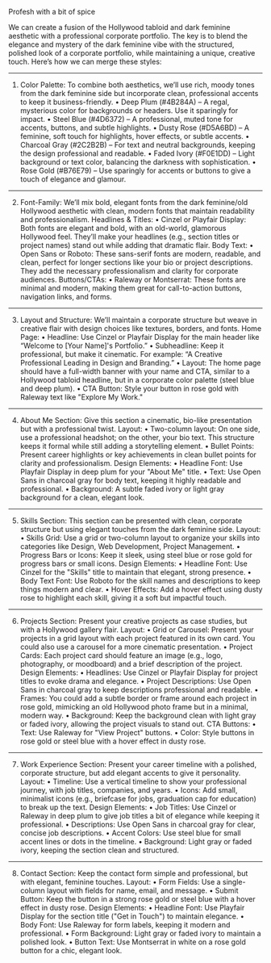 Profesh with a bit of spice

We can create a fusion of the Hollywood tabloid and dark feminine aesthetic with a professional corporate portfolio. 
The key is to blend the elegance and mystery of the dark feminine vibe with the structured, polished look of a corporate portfolio, while maintaining a unique, creative touch. 
Here’s how we can merge these styles:
________________________________________
1. Color Palette:
To combine both aesthetics, we’ll use rich, moody tones from the dark feminine side but incorporate clean, professional accents to keep it business-friendly.
•	Deep Plum (#4B284A) – A regal, mysterious color for backgrounds or headers. Use it sparingly for impact.
•	Steel Blue (#4D6372) – A professional, muted tone for accents, buttons, and subtle highlights.
•	Dusty Rose (#D5A6BD) – A feminine, soft touch for highlights, hover effects, or subtle accents.
•	Charcoal Gray (#2C2B2B) – For text and neutral backgrounds, keeping the design professional and readable.
•	Faded Ivory (#F0E1DD) – Light background or text color, balancing the darkness with sophistication.
•	Rose Gold (#B76E79) – Use sparingly for accents or buttons to give a touch of elegance and glamour.
________________________________________
2. Font-Family:
We’ll mix bold, elegant fonts from the dark feminine/old Hollywood aesthetic with clean, modern fonts that maintain readability and professionalism.
Headlines & Titles:
•	Cinzel or Playfair Display: Both fonts are elegant and bold, with an old-world, glamorous Hollywood feel.
They’ll make your headlines (e.g., section titles or project names) stand out while adding that dramatic flair.
Body Text:
•	Open Sans or Roboto: These sans-serif fonts are modern, readable, and clean, perfect for longer sections like your bio or project descriptions.
They add the necessary professionalism and clarity for corporate audiences.
Buttons/CTAs:
•	Raleway or Montserrat: These fonts are minimal and modern, making them great for call-to-action buttons, navigation links, and forms.
________________________________________
3. Layout and Structure:
We’ll maintain a corporate structure but weave in creative flair with design choices like textures, borders, and fonts.
Home Page:
•	Headline: Use Cinzel or Playfair Display for the main header like “Welcome to [Your Name]'s Portfolio.”
•	Subheadline: Keep it professional, but make it cinematic. For example: “A Creative Professional Leading in Design and Branding.”
•	Layout: The home page should have a full-width banner with your name and CTA, similar to a Hollywood tabloid headline, but in a corporate color palette (steel blue and deep plum).
•	CTA Button: Style your button in rose gold with Raleway text like "Explore My Work."
________________________________________
4. About Me Section:
Give this section a cinematic, bio-like presentation but with a professional twist.
Layout:
•	Two-column layout: On one side, use a professional headshot; on the other, your bio text. This structure keeps it formal while still adding a storytelling element.
•	Bullet Points: Present career highlights or key achievements in clean bullet points for clarity and professionalism.
Design Elements:
•	Headline Font: Use Playfair Display in deep plum for your "About Me" title.
•	Text: Use Open Sans in charcoal gray for body text, keeping it highly readable and professional.
•	Background: A subtle faded ivory or light gray background for a clean, elegant look.
________________________________________
5. Skills Section:
This section can be presented with clean, corporate structure but using elegant touches from the dark feminine side.
Layout:
•	Skills Grid: Use a grid or two-column layout to organize your skills into categories like Design, Web Development, Project Management.
•	Progress Bars or Icons: Keep it sleek, using steel blue or rose gold for progress bars or small icons.
Design Elements:
•	Headline Font: Use Cinzel for the "Skills" title to maintain that elegant, strong presence.
•	Body Text Font: Use Roboto for the skill names and descriptions to keep things modern and clear.
•	Hover Effects: Add a hover effect using dusty rose to highlight each skill, giving it a soft but impactful touch.
________________________________________
6. Projects Section:
Present your creative projects as case studies, but with a Hollywood gallery flair.
Layout:
•	Grid or Carousel: Present your projects in a grid layout with each project featured in its own card. You could also use a carousel for a more cinematic presentation.
•	Project Cards: Each project card should feature an image (e.g., logo, photography, or moodboard) and a brief description of the project.
Design Elements:
•	Headlines: Use Cinzel or Playfair Display for project titles to evoke drama and elegance.
•	Project Descriptions: Use Open Sans in charcoal gray to keep descriptions professional and readable.
•	Frames: You could add a subtle border or frame around each project in rose gold, mimicking an old Hollywood photo frame but in a minimal, modern way.
•	Background: Keep the background clean with light gray or faded ivory, allowing the project visuals to stand out.
CTA Buttons:
•	Text: Use Raleway for "View Project" buttons.
•	Color: Style buttons in rose gold or steel blue with a hover effect in dusty rose.
________________________________________
7. Work Experience Section:
Present your career timeline with a polished, corporate structure, but add elegant accents to give it personality.
Layout:
•	Timeline: Use a vertical timeline to show your professional journey, with job titles, companies, and years.
•	Icons: Add small, minimalist icons (e.g., briefcase for jobs, graduation cap for education) to break up the text.
Design Elements:
•	Job Titles: Use Cinzel or Raleway in deep plum to give job titles a bit of elegance while keeping it professional.
•	Descriptions: Use Open Sans in charcoal gray for clear, concise job descriptions.
•	Accent Colors: Use steel blue for small accent lines or dots in the timeline.
•	Background: Light gray or faded ivory, keeping the section clean and structured.
________________________________________
8. Contact Section:
Keep the contact form simple and professional, but with elegant, feminine touches.
Layout:
•	Form Fields: Use a single-column layout with fields for name, email, and message.
•	Submit Button: Keep the button in a strong rose gold or steel blue with a hover effect in dusty rose.
Design Elements:
•	Headline Font: Use Playfair Display for the section title ("Get in Touch") to maintain elegance.
•	Body Font: Use Raleway for form labels, keeping it modern and professional.
•	Form Background: Light gray or faded ivory to maintain a polished look.
•	Button Text: Use Montserrat in white on a rose gold button for a chic, elegant look.
